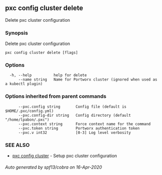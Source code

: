 ## pxc config cluster delete

Delete pxc cluster configuration

### Synopsis

Delete pxc cluster configuration

```
pxc config cluster delete [flags]
```

### Options

```
  -h, --help          help for delete
      --name string   Name for Portworx cluster (ignored when used as a kubectl plugin)
```

### Options inherited from parent commands

```
      --pxc.config string       Config file (default is $HOME/.pxc/config.yml)
      --pxc.config-dir string   Config directory (default "/home/lpabon/.pxc")
      --pxc.context string      Force context name for the command
      --pxc.token string        Portworx authentication token
      --pxc.v int32             [0-3] Log level verbosity
```

### SEE ALSO

* [pxc config cluster](pxc_config_cluster.md)	 - Setup pxc cluster configuration

###### Auto generated by spf13/cobra on 16-Apr-2020
